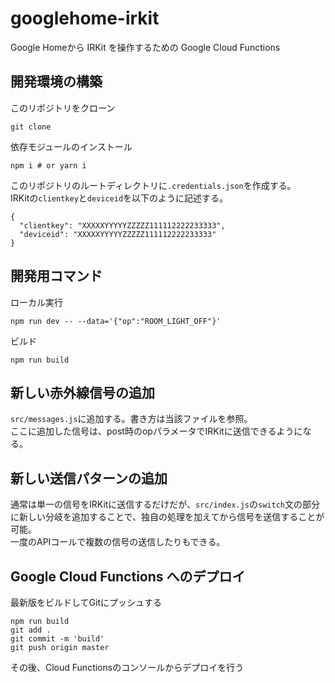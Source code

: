 # googlehome-irkit

Google Homeから IRKit を操作するための Google Cloud Functions

## 開発環境の構築

このリポジトリをクローン
```
git clone
```
依存モジュールのインストール
```
npm i # or yarn i
```
このリポジトリのルートディレクトリに`.credentials.json`を作成する。  
IRKitの`clientkey`と`deviceid`を以下のように記述する。
```
{
  "clientkey": "XXXXXYYYYYZZZZZ111112222233333",
  "deviceid": "XXXXXYYYYYZZZZZ111112222233333"
}
```

## 開発用コマンド

ローカル実行
```
npm run dev -- --data='{"op":"ROOM_LIGHT_OFF"}'
```
ビルド
```
npm run build
```

## 新しい赤外線信号の追加

`src/messages.js`に追加する。書き方は当該ファイルを参照。  
ここに追加した信号は、post時のopパラメータでIRKitに送信できるようになる。

## 新しい送信パターンの追加

通常は単一の信号をIRKitに送信するだけだが、`src/index.js`の`switch`文の部分に新しい分岐を追加することで、独自の処理を加えてから信号を送信することが可能。  
一度のAPIコールで複数の信号の送信したりもできる。

## Google Cloud Functions へのデプロイ

最新版をビルドしてGitにプッシュする
```
npm run build
git add .
git commit -m 'build'
git push origin master
```
その後、Cloud Functionsのコンソールからデプロイを行う
